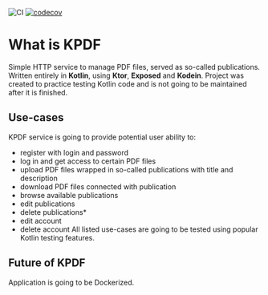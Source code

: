 ![CI](https://github.com/Softwaret/kpdf/workflows/CI/badge.svg)
[![codecov](https://codecov.io/gh/softwaret/kpdf/branch/develop/graph/badge.svg)](https://codecov.io/gh/softwaret/kpdf)

# What is KPDF
Simple HTTP service to manage PDF files, served as so-called publications. Written entirely in **Kotlin**, 
using **Ktor**, **Exposed** and **Kodein**. 
Project was created to practice testing Kotlin code and is not going to be maintained after it is finished.
## Use-cases 
KPDF service is going to provide potential user ability to: 
* register with login and password
* log in and get access to certain PDF files
* upload PDF files wrapped in so-called publications with title and description
* download PDF files connected with publication
* browse available publications
* edit publications
* delete publications*
* edit account
* delete account
All listed use-cases are going to be tested using popular Kotlin testing features.  

## Future of KPDF
Application is going to be Dockerized. 



